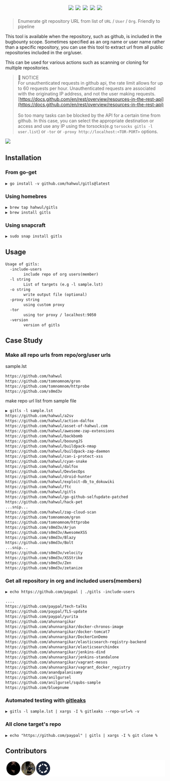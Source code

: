 <h1 align="center">
  <br>
  <a href=""><img src="https://user-images.githubusercontent.com/13212227/106487253-d51aca80-64f5-11eb-8c30-134ca3d4cf2b.png" alt="" width="500px;"></a>
  <br>
  <img src="https://github.com/hahwul/gitls/workflows/Build/badge.svg">
  <img src="https://github.com/hahwul/gitls/workflows/CodeQL/badge.svg">
  <img src="https://api.codacy.com/project/badge/Grade/0ebdafdc2a3b4d85b1be09033ebbd83f">
  <a href="https://twitter.com/intent/follow?screen_name=hahwul"><img src="https://img.shields.io/twitter/follow/hahwul?style=flat&logo=twitter"></a>
  <a href="https://github.com/hahwul"><img src="https://img.shields.io/github/stars/hahwul?style=flat&logo=github"></a>
</h1>

> Enumerate git repository URL from list of `URL` / `User` / `Org`. Friendly to pipeline

This tool is available when the repository, such as github, is included in the bugbounty scope. Sometimes specified as an org name or user name rather than a specific repository, you can use this tool to extract url from all public repositories included in the org/user.

This can be used for various actions such as scanning or cloning for multiple repositories.

> 🚧 NOTICE <br>
For unauthenticated requests in github api, the rate limit allows for up to 60 requests per hour. Unauthenticated requests are associated with the originating IP address, and not the user making requests.
[https://docs.github.com/en/rest/overview/resources-in-the-rest-api](https://docs.github.com/en/rest/overview/resources-in-the-rest-api)<br><br>
So too many tasks can be blocked by the API for a certain time from github. In this case, you can select the appropriate destination or access and use any IP using the torsocks(e.g `torsocks gitls -l user.list`) or `-tor` or `-proxy http://localhost:<TOR-PORT>` options.

![](https://user-images.githubusercontent.com/13212227/190673282-5c0611dc-a594-4ed4-8b8c-e9be1a6257ac.png)

## Installation
### From go-get
```
▶ go install -v github.com/hahwul/gitls@latest
```
### Using homebres
```
▶ brew tap hahwul/gitls
▶ brew install gitls
```
### Using snapcraft
```
▶ sudo snap install gitls
```

## Usage 
```
Usage of gitls:
  -include-users
    	include repo of org users(member)
  -l string
    	List of targets (e.g -l sample.lst)
  -o string
    	write output file (optional)
  -proxy string
    	using custom proxy
  -tor
    	using tor proxy / localhost:9050
  -version
    	version of gitls
```

## Case Study
### Make all repo urls from repo/org/user urls
sample.lst
```
https://github.com/hahwul
https://github.com/tomnomnom/gron
https://github.com/tomnomnom/httprobe
https://github.com/s0md3v
```

make repo url list from sample file
```
▶ gitls -l sample.lst
https://github.com/hahwul/a2sv
https://github.com/hahwul/action-dalfox
https://github.com/hahwul/asset-of-hahwul.com
https://github.com/hahwul/awesome-zap-extensions
https://github.com/hahwul/backbomb
https://github.com/hahwul/booungJS
https://github.com/hahwul/buildpack-nmap
https://github.com/hahwul/buildpack-zap-daemon
https://github.com/hahwul/can-i-protect-xss
https://github.com/hahwul/cyan-snake
https://github.com/hahwul/dalfox
https://github.com/hahwul/DevSecOps
https://github.com/hahwul/droid-hunter
https://github.com/hahwul/exploit-db_to_dokuwiki
https://github.com/hahwul/ftc
https://github.com/hahwul/gitls
https://github.com/hahwul/go-github-selfupdate-patched
https://github.com/hahwul/hack-pet
...snip...
https://github.com/hahwul/zap-cloud-scan
https://github.com/tomnomnom/gron
https://github.com/tomnomnom/httprobe
https://github.com/s0md3v/Arjun
https://github.com/s0md3v/AwesomeXSS
https://github.com/s0md3v/Blazy
https://github.com/s0md3v/Bolt
...snip...
https://github.com/s0md3v/velocity
https://github.com/s0md3v/XSStrike
https://github.com/s0md3v/Zen
https://github.com/s0md3v/zetanize
```

### Get all repository in org and included users(members)
```
▶ echo https://github.com/paypal | ./gitls -include-users
```

```
....
https://github.com/paypal/tech-talks
https://github.com/paypal/TLS-update
https://github.com/paypal/yurita
https://github.com/ahunnargikar
https://github.com/ahunnargikar/docker-chronos-image
https://github.com/ahunnargikar/docker-tomcat7
https://github.com/ahunnargikar/DockerConDemo
https://github.com/ahunnargikar/elasticsearch-registry-backend
https://github.com/ahunnargikar/elasticsearchindex
https://github.com/ahunnargikar/jenkins-dind
https://github.com/ahunnargikar/jenkins-standalone
https://github.com/ahunnargikar/vagrant-mesos
https://github.com/ahunnargikar/vagrant_docker_registry
https://github.com/anandpalanisamy
https://github.com/anilgursel
https://github.com/anilgursel/squbs-sample
https://github.com/bluepnume
```

### Automated testing with [gitleaks](https://github.com/zricethezav/gitleaks)
```
▶ gitls -l sample.lst | xargs -I % gitleaks --repo-url=% -v
```

### All clone target's repo
```
▶ echo "https://github.com/paypal" | gitls | xargs -I % git clone %
```

## Contributors
![](/CONTRIBUTORS.svg)
